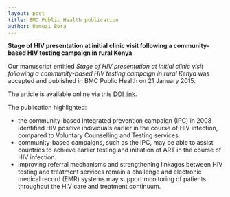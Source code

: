 ```yaml
---
layout: post
title: BMC Public Health publication
author: Uamuzi Bora
---
```


**Stage of HIV presentation at initial clinic visit following a community-based HIV testing campaign in rural Kenya**

Our manuscript entitled _Stage of HIV presentation at initial clinic visit following a community-based HIV testing campaign in rural Kenya_ was accepted and published in BMC Public Health on 21 January 2015.

The article is available online via this [DOI link](http://dx.doi.org/10.1186/s12889-015-1367-4).

The publication highlighted:
+ the community-based integrated prevention campaign (IPC) in 2008 identified HIV positive individuals earlier in the course of HIV infection, compared to Voluntary Counselling and Testing services. 
+ community-based campaigns, such as the IPC, may be able to assist countries to achieve earlier testing and initiation of ART in the course of HIV infection. 
+ improving referral mechanisms and strengthening linkages between HIV testing and treatment services remain a challenge and electronic medical record (EMR) systems may support monitoring of patients throughout the HIV care and treatment continuum.
